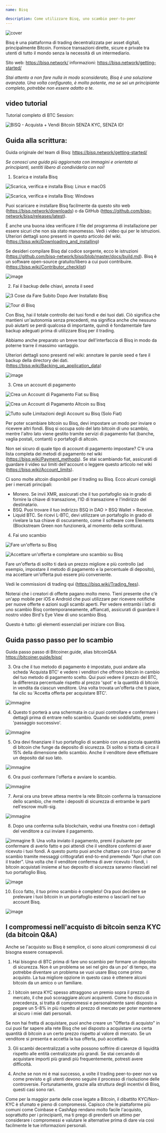 ```yaml
---
name: Bisq

description: Come utilizzare Bisq, uno scambio peer-to-peer
---
```


![cover](assets/cover.jpeg)

Bisq è una piattaforma di trading decentralizzata per asset digitali, principalmente Bitcoin. Fornisce transazioni dirette, sicure e private tra utenti di tutto il mondo senza la necessità di un intermediario.

Sito web: https://bisq.network/
informazioni: https://bisq.network/getting-started/

_Stai attento a non fare nulla in modo sconsiderato, Bisq è una soluzione avanzata. Una volta configurato, è molto potente, ma se sei un principiante completo, potrebbe non essere adatto a te._

## video tutorial

Tutorial completo di BTC Session:

![ BISQ - Acquista + Vendi Bitcoin SENZA KYC, SENZA ID! ](https://youtu.be/4LyEKA5Iq9I)

## Guida alla scrittura:

Guida originale del team di Bisq: https://bisq.network/getting-started/

_Se conosci una guida più aggiornata con immagini e orientata ai principianti, sentiti libero di condividerla con noi!_

1. Scarica e installa Bisq

![Scarica, verifica e installa Bisq: Linux e macOS](https://youtu.be/dTfM4AsxNHY)

![Scarica, verifica e installa Bisq: Windows](https://youtu.be/XABzwXw6X0A)

Puoi scaricare e installare Bisq facilmente da questo sito web (https://bisq.network/downloads) o da GitHub (https://github.com/bisq-network/bisq/releases/latest).

È anche una buona idea verificare il file del programma di installazione per essere sicuri che non sia stato manomesso. Vedi i video qui per le istruzioni. Ulteriori dettagli sono presenti in questo articolo del wiki. (https://bisq.wiki/Downloading_and_installing)

Se desideri compilare Bisq dal codice sorgente, ecco le istruzioni (https://github.com/bisq-network/bisq/blob/master/docs/build.md). Bisq è un software open-source gratuito/libero a cui puoi contribuire. (https://bisq.wiki/Contributor_checklist)

![image](assets/1.png)

2. Fai il backup delle chiavi, annota il seed

![3 Cose da Fare Subito Dopo Aver Installato Bisq](https://youtu.be/JSwMcQAT_CA)

![Tour di Bisq](https://youtu.be/HDkzUl9wibc)

Con Bisq, hai il totale controllo dei tuoi fondi e dei tuoi dati. Ciò significa che mantieni un'autonomia senza precedenti, ma significa anche che nessuno può aiutarti se perdi qualcosa di importante, quindi è fondamentale fare backup adeguati prima di utilizzare Bisq per il trading.

Abbiamo anche preparato un breve tour dell'interfaccia di Bisq in modo da poterne trarre il massimo vantaggio.

Ulteriori dettagli sono presenti nel wiki: annotare le parole seed e fare il backup della directory dei dati. (https://bisq.wiki/Backing_up_application_data)

![image](assets/2.png)

3. Crea un account di pagamento

![Crea un Account di Pagamento Fiat su Bisq](https://youtu.be/nDgT_kFC-9Y)

![Crea un Account di Pagamento Altcoin su Bisq](https://youtu.be/33UTotkxw_0)

![Tutto sulle Limitazioni degli Account su Bisq (Solo Fiat)](https://youtu.be/TP5Zh6IJPVo)

Per poter scambiare bitcoin su Bisq, devi impostare un modo per inviare o ricevere altri fondi. Bisq si occupa solo del lato bitcoin di uno scambio, mentre l'altro lato viene gestito tramite servizi di pagamento fiat (banche, vaglia postali, contanti) o portafogli di altcoin.

Non sei sicuro di quale tipo di account di pagamento impostare? C'è una lista completa dei metodi di pagamento nel wiki (https://bisq.wiki/Payment_methods). Se stai scambiando fiat, assicurati di guardare il video sui limiti dell'account o leggere questo articolo nel wiki (https://bisq.wiki/Account_limits).

Ci sono molte altcoin disponibili per il trading su Bisq. Ecco alcuni consigli per i mercati principali:

- Monero. Se invii XMR, assicurati che il tuo portafoglio sia in grado di fornire la chiave di transazione, l'ID di transazione e l'indirizzo del destinatario.
- BSQ. Puoi trovare il tuo indirizzo BSQ in DAO > BSQ Wallet > Receive.
- Liquid BTC. Se ricevi L-BTC, devi utilizzare un portafoglio in grado di rivelare la tua chiave di oscuramento, come il software core Elements (Blockstream Green non funzionerà, al momento della scrittura).

4. Fai uno scambio

![Fare un'offerta su Bisq](https://youtu.be/w7Uvv-xrxn8)

![Accettare un'offerta e completare uno scambio su Bisq](https://youtu.be/E6AOgXajK_E)

Fare un'offerta di solito ti darà un prezzo migliore e più controllo (ad esempio, impostare il metodo di pagamento e la percentuale di deposito), ma accettare un'offerta può essere più conveniente.

Vedi le commissioni di trading qui (https://bisq.wiki/Trading_fees).

Noterai che i creatori di offerte pagano molto meno. Tieni presente che c'è un'app mobile per iOS e Android che puoi utilizzare per ricevere notifiche per nuove offerte e azioni sugli scambi aperti. Per vedere entrambi i lati di uno scambio Bisq contemporaneamente, affiancati, assicurati di guardare il nostro video Bird's Eye View di uno scambio Bisq.

Questo è tutto: gli elementi essenziali per iniziare con Bisq.

## Guida passo passo per lo scambio

Guida passo passo di Bitcoiner.guide, alias bitcoinQ&A https://bitcoiner.guide/bisq/

3. Ora che il tuo metodo di pagamento è impostato, puoi andare alla scheda 'Acquista BTC' e vedere i venditori che offrono bitcoin in cambio del tuo metodo di pagamento scelto. Qui puoi vedere il prezzo del BTC, la differenza percentuale rispetto al prezzo 'spot' e la quantità di bitcoin in vendita da ciascun venditore. Una volta trovata un'offerta che ti piace, fai clic su 'Accetta offerta per acquistare BTC'.

![immagine](assets/3.png)

4. Questo ti porterà a una schermata in cui puoi controllare e confermare i dettagli prima di entrare nello scambio. Quando sei soddisfatto, premi 'passaggio successivo'.

![immagine](assets/4.png)

5. Ora devi finanziare il tuo portafoglio di scambio con una piccola quantità di bitcoin che funge da deposito di sicurezza. Di solito si tratta di circa il 15% della dimensione dello scambio. Anche il venditore deve effettuare un deposito dal suo lato.

![immagine](assets/5.png)

6. Ora puoi confermare l'offerta e avviare lo scambio.

![immagine](assets/6.png)

7. Avrai ora una breve attesa mentre la rete Bitcoin conferma la transazione dello scambio, che mette i depositi di sicurezza di entrambe le parti nell'escrow multi-sig.

![immagine](assets/7.png)

8. Dopo una conferma sulla blockchain, vedrai una finestra con i dettagli del venditore a cui inviare il pagamento.

![immagine](assets/8.png) 9. Una volta inviato il pagamento, premi il pulsante per confermare di averlo fatto e poi attendi che il venditore confermi di aver ricevuto i tuoi fondi. A questo punto puoi anche chattare con il tuo partner di scambio tramite messaggi crittografati end-to-end premendo "Apri chat con il trader". Una volta che il venditore conferma di aver ricevuto i fondi, i bitcoin acquistati insieme al tuo deposito di sicurezza saranno rilasciati nel tuo portafoglio Bisq.

![image](assets/9.png)

10. Ecco fatto, il tuo primo scambio è completo! Ora puoi decidere se prelevare i tuoi bitcoin in un portafoglio esterno o lasciarli nel tuo account Bisq.

![image](assets/10.png)

## I compromessi nell'acquisto di bitcoin senza KYC (da bitcoin Q&A)

Anche se l'acquisto su Bisq è semplice, ci sono alcuni compromessi di cui bisogna essere consapevoli.

1. Hai bisogno di BTC prima di fare uno scambio per formare un deposito di sicurezza. Non è un problema se sei nel giro da un po' di tempo, ma potrebbe diventare un problema se vuoi usare Bisq come primo acquisto. La tua migliore opzione in questo caso è ottenere alcuni bitcoin da un amico o un familiare.

2. I bitcoin senza KYC spesso attraggono un premio sopra il prezzo di mercato, il che può scoraggiare alcuni acquirenti. Come ho discusso in precedenza, si tratta di compromessi e personalmente sarei disposto a pagare un 5-8% in più rispetto al prezzo di mercato per poter mantenere al sicuro i miei dati personali.

Se non hai fretta di acquistare, puoi anche creare un "Offerta di acquisto" in cui puoi far sapere alla rete Bisq che sei disposto a acquistare una certa quantità di bitcoin a un certo prezzo rispetto al valore di mercato. Se un venditore si presenta e accetta la tua offerta, può accettarla.

3. Gli scambi decentralizzati a volte possono soffrire di carenze di liquidità rispetto alle entità centralizzate più grandi. Se stai cercando di acquistare importi più grandi più frequentemente, potresti avere difficoltà.

4. Anche se non mi è mai successo, a volte il trading peer-to-peer non va come previsto e gli utenti devono seguire il processo di risoluzione delle controversie. Fortunatamente, grazie alla struttura degli incentivi di Bisq, questi casi sono rari.

Come per la maggior parte delle cose legate a Bitcoin, il dibattito KYC/Non-KYC è sfumato e pieno di compromessi. Capisco che le piattaforme più comuni come Coinbase e CashApp rendano molto facile l'acquisto, soprattutto per i principianti, ma ti prego di prenderti un attimo per considerare i compromessi e valutare le alternative prima di dare via così facilmente le tue informazioni personali.
